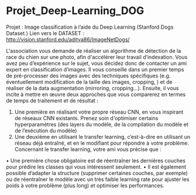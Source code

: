 # Projet_Deep-Learning_DOG
Projet : Image classification à l’aide du Deep Learning (Stanford Dogs Dataset.)
Lien vers le DATASET : http://vision.stanford.edu/aditya86/ImageNetDogs/

L'association vous demande de réaliser un algorithme de détection de la race du chien sur une photo, afin d'accélérer leur travail d’indexation.
Vous avez peu d’expérience sur le sujet, vous décidez donc de contacter un ami expert en classification d’images.
Il vous conseille dans un premier temps de pré-processer des images avec des techniques spécifiques (e.g. éventuellement modification de la taille des images, cropping, ) et de réaliser de la data augmentation (mirroring, cropping...).
Ensuite, il vous incite à mettre en œuvre deux approches que vous comparerez en termes de temps de traitement et de résultat :
1.	Une première en réalisant votre propre réseau CNN, en vous inspirant de réseaux CNN existants. Prenez soin d'optimiser certains hyperparamètres (des layers du modèle, de la compilation du modèle et de l’exécution du modèle)
2.	Une deuxième en utilisant le transfer learning, c’est-à-dire en utilisant un réseau déjà entraîné, et en le modifiant pour répondre à votre problème.
Concernant le transfer learning, votre ami vous précise que :

•	Une première chose obligatoire est de réentraîner les dernières couches pour prédire les classes qui vous intéressent seulement.
•	Il est également possible d’adapter la structure (supprimer certaines couches, par exemple) ou de réentraîner le modèle avec un très faible learning rate pour ajuster les poids à votre problème (plus long) et optimiser les performances.
